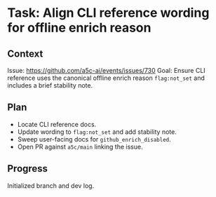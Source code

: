 # Task: Align CLI reference wording for offline enrich reason

## Context
Issue: https://github.com/a5c-ai/events/issues/730
Goal: Ensure CLI reference uses the canonical offline enrich reason `flag:not_set` and includes a brief stability note.

## Plan
- Locate CLI reference docs.
- Update wording to `flag:not_set` and add stability note.
- Sweep user-facing docs for `github_enrich_disabled`.
- Open PR against `a5c/main` linking the issue.

## Progress
Initialized branch and dev log.
